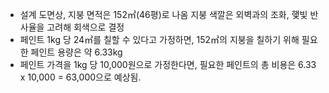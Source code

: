 - 설계 도면상, 지붕 면적은 152㎡(46평)로 나옴
지붕 색깔은 외벽과의 조화, 햋빛 반사율을 고려해 회색으로 결정 
- 페인트 1kg 당 24㎡를 칠할 수 있다고 가정하면, 152㎡의 지붕을 칠하기 위해 필요한 페인트 용량은 약 6.33kg 
- 페인트 가격을 1kg 당 10,000원으로 가정한다면, 필요한 페인트의 총 비용은 6.33 x 10,000 = 63,000으로 예상됨. 
